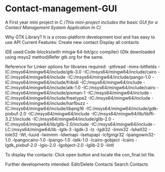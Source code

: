 # Contact-management-GUI
A First year mini project in C
/*This mini-project includes the basic GUI for a Contact Management System Application In C*/

Why GTK Library? It is  a cross-platform development tool and has easy to use API
Current Features:
Create new contact
Display all contacts



IDE used:Code-blocks(with mingw 64-bit/gcc compiler)
(Gtk downloaded using msys2 method)Refer gtk.org for the same.

Reference for Linker options for libraries required:
-pthread -mms-bitfields -IC:/msys64/mingw64/include/gtk-3.0 -IC:/msys64/mingw64/include/cairo -IC:/msys64/mingw64/include -IC:/msys64/mingw64/include/pango-1.0 -IC:/msys64/mingw64/include/fribidi -IC:/msys64/mingw64/include -IC:/msys64/mingw64/include/atk-1.0 -IC:/msys64/mingw64/include/cairo -IC:/msys64/mingw64/include/pixman-1 -IC:/msys64/mingw64/include -IC:/msys64/mingw64/include/freetype2 -IC:/msys64/mingw64/include -IC:/msys64/mingw64/include/harfbuzz -IC:/msys64/mingw64/include/libpng16 -IC:/msys64/mingw64/include/gdk-pixbuf-2.0 -IC:/msys64/mingw64/include -IC:/msys64/mingw64/lib/libffi-3.2.1/include -IC:/msys64/mingw64/include/glib-2.0 -IC:/msys64/mingw64/lib/glib-2.0/include -IC:/msys64/mingw64/include -LC:/msys64/mingw64/lib -lgtk-3 -lgdk-3 -lz -lgdi32 -limm32 -lshell32 -lole32 -Wl,-luuid -lwinmm -ldwmapi -lsetupapi -lcfgmgr32 -lpangowin32-1.0 -lpangocairo-1.0 -lpango-1.0 -latk-1.0 -lcairo-gobject -lcairo -lgdk_pixbuf-2.0 -lgio-2.0 -lgobject-2.0 -lglib-2.0 -lintl




To display the contacts:
Click open button and locate the con_final.txt file.

Further developments intended:
Edit/Delete Contacts
Search Contacts















